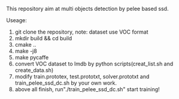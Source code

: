 This repository aim at multi objects detection by pelee based ssd.

Useage:
1. git clone the repository, note: dataset use VOC format
2. mkdir build && cd build
3. cmake ..
4. make -j8
5. make pycaffe
6. convert VOC dataset to lmdb by python scripts(creat_list.sh and create_data.sh)
7. modify train.prototex, test.prototxt, solver.prototxt and train_pelee_ssd_dc.sh by your own work.
8. above all finish, run"./train_pelee_ssd_dc.sh" start training!

